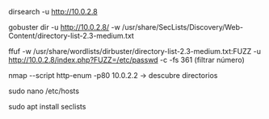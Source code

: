
dirsearch -u http://10.0.2.8

gobuster dir -u http://10.0.2.8/ -w /usr/share/SecLists/Discovery/Web-Content/directory-list-2.3-medium.txt

ffuf -w /usr/share/wordlists/dirbuster/directory-list-2.3-medium.txt:FUZZ -u http://10.0.2.8/index.php?FUZZ=/etc/passwd -c -fs 361 (filtrar número)

nmap --script http-enum -p80 10.0.2.2 -> descubre directorios

sudo nano /etc/hosts

sudo apt install seclists